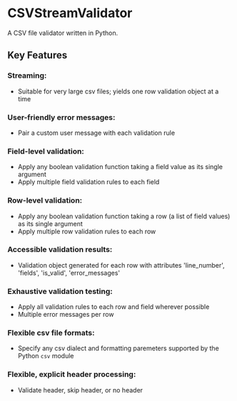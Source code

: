 # CSVStreamValidator
A CSV file validator written in Python.

## Key Features
### Streaming:
- Suitable for very large csv files; yields one row validation object at a time
### User-friendly error messages: 
- Pair a custom user message with each validation rule
### Field-level validation: 
- Apply any boolean validation function taking a field value as its single argument
- Apply multiple field validation rules to each field
### Row-level validation: 
- Apply any boolean validation function taking a row (a list of field values) as its single argument
- Apply multiple row validation rules to each row
### Accessible validation results: 
- Validation object generated for each row with attributes 'line_number', 'fields', 'is_valid', 'error_messages'
### Exhaustive validation testing: 
- Apply all validation rules to each row and field wherever possible 
- Multiple error messages per row
### Flexible csv file formats:
- Specify any csv dialect and formatting paremeters supported by the Python `csv` module
### Flexible, explicit header processing: 
- Validate header, skip header, or no header
